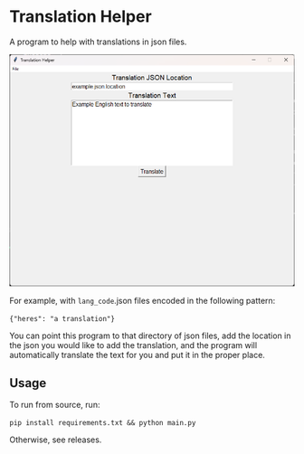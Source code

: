 # Translation Helper

A program to help with translations in json files.

<img src="./readme_images/Screenshot 2025-03-26 132004.png">

For example, with `lang_code`.json files encoded in the following pattern:

`
{"heres": "a translation"}
`

You can point this program to that directory of json files, add the location in the json you would like to add the translation, and the program will automatically translate the text for you and put it in the proper place.

## Usage
To run from source, run:

`pip install requirements.txt && python main.py`

Otherwise, see releases.
